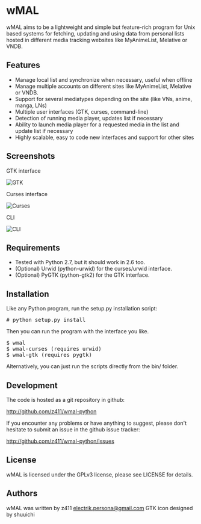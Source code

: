 wMAL
====

wMAL aims to be a lightweight and simple but feature-rich program for Unix based systems
for fetching, updating and using data from personal lists hosted in different
media tracking websites like MyAnimeList, Melative or VNDB.

Features
--------
- Manage local list and synchronize when necessary, useful when offline
- Manage multiple accounts on different sites like MyAnimeList, Melative or VNDB.
- Support for several mediatypes depending on the site (like VNs, anime, manga, LNs)
- Multiple user interfaces (GTK, curses, command-line)
- Detection of running media player, updates list if necessary
- Ability to launch media player for a requested media in the list and update list if necessary
- Highly scalable, easy to code new interfaces and support for other sites

Screenshots
-----------

GTK interface

![GTK](http://z411.github.com/wmal-python/images/screen_gtk.png)

Curses interface

![Curses](http://z411.github.com/wmal-python/images/screen_curses.png)

CLI

![CLI](http://z411.github.com/wmal-python/images/screen_cli.png)

Requirements
------------

- Tested with Python 2.7, but it should work in 2.6 too.
- (Optional) Urwid (python-urwid) for the curses/urwid interface.
- (Optional) PyGTK (python-gtk2) for the GTK interface.

Installation
------------

Like any Python program, run the setup.py installation script:

<pre># python setup.py install</pre>

Then you can run the program with the interface you like.

<pre>
$ wmal
$ wmal-curses (requires urwid)
$ wmal-gtk (requires pygtk)
</pre>

Alternatively, you can just run the scripts directly from the bin/ folder.

Development
-----------

The code is hosted as a git repository in github:

http://github.com/z411/wmal-python

If you encounter any problems or have anything to suggest, please don't
hesitate to submit an issue in the github issue tracker:

http://github.com/z411/wmal-python/issues

License
-------
wMAL is licensed under the GPLv3 license, please see LICENSE for details.

Authors
-------
wMAL was written by z411 <electrik.persona@gmail.com>
GTK icon designed by shuuichi
